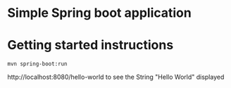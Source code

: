 # Simple Spring boot application 
# Getting started instructions

```Gherkin
mvn spring-boot:run
```
http://localhost:8080/hello-world
to see the String "Hello World" displayed